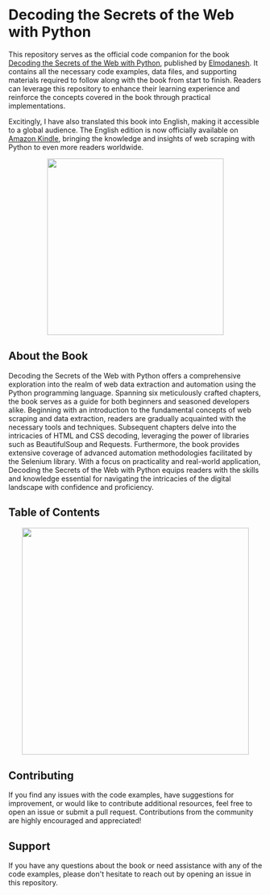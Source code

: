 # Decoding the Secrets of the Web with Python

This repository serves as the official code companion for the book [Decoding the Secrets of the Web with Python](https://gqr.sh/2BFy), published by [Elmodanesh](https://elmo-danesh.ir). It contains all the necessary code examples, data files, and supporting materials required to follow along with the book from start to finish. Readers can leverage this repository to enhance their learning experience and reinforce the concepts covered in the book through practical implementations.

Excitingly, I have also translated this book into English, making it accessible to a global audience. The English edition is now officially available on [Amazon Kindle](https://a.co/d/25MfXlu), bringing the knowledge and insights of web scraping with Python to even more readers worldwide.


<p align="center">
  <img src="./other/cover.png" width="350">
</p>

## About the Book
Decoding the Secrets of the Web with Python offers a comprehensive exploration into the realm of web data extraction and automation using the Python programming language. Spanning six meticulously crafted chapters, the book serves as a guide for both beginners and seasoned developers alike. Beginning with an introduction to the fundamental concepts of web scraping and data extraction, readers are gradually acquainted with the necessary tools and techniques. Subsequent chapters delve into the intricacies of HTML and CSS decoding, leveraging the power of libraries such as BeautifulSoup and Requests. Furthermore, the book provides extensive coverage of advanced automation methodologies facilitated by the Selenium library. With a focus on practicality and real-world application, Decoding the Secrets of the Web with Python equips readers with the skills and knowledge essential for navigating the intricacies of the digital landscape with confidence and proficiency.

## Table of Contents

<p align="center">
  <img src="./other/table-of-content.png" width="450">
</p>

## Contributing
If you find any issues with the code examples, have suggestions for improvement, or would like to contribute additional resources, feel free to open an issue or submit a pull request. Contributions from the community are highly encouraged and appreciated!

## Support
If you have any questions about the book or need assistance with any of the code examples, please don't hesitate to reach out by opening an issue in this repository.
